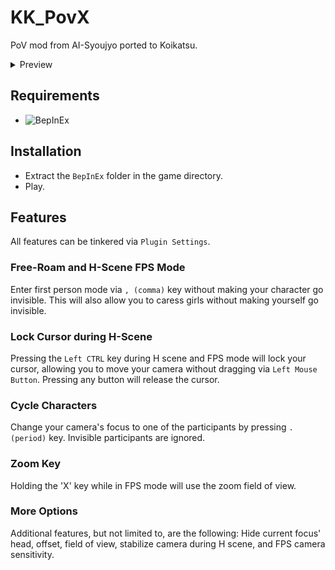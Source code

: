 # KK_PovX
PoV mod from AI-Syoujyo ported to Koikatsu.

<details>
  <summary>Preview</summary>
  
  ![](https://raw.githubusercontent.com/FairBear/KK_PovX/master/Preview0.png)
  
</details>


## Requirements
* ![BepInEx](https://github.com/BepInEx/BepInEx/releases)

## Installation
* Extract the `BepInEx` folder in the game directory.
* Play.

## Features

All features can be tinkered via `Plugin Settings`.

### Free-Roam and H-Scene FPS Mode
Enter first person mode via `, (comma)` key without making your character go invisible. This will also allow you to caress girls without making yourself go invisible.

### Lock Cursor during H-Scene
Pressing the `Left CTRL` key during H scene and FPS mode will lock your cursor, allowing you to move your camera without dragging via `Left Mouse Button`. Pressing any button will release the cursor.

### Cycle Characters
Change your camera's focus to one of the participants by pressing `. (period)` key. Invisible participants are ignored.

### Zoom Key
Holding the 'X' key while in FPS mode will use the zoom field of view.

### More Options
Additional features, but not limited to, are the following: Hide current focus' head, offset, field of view, stabilize camera during H scene, and FPS camera sensitivity.
